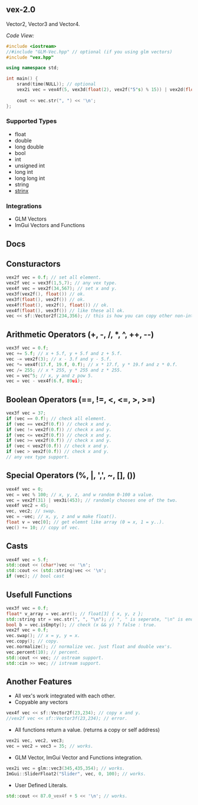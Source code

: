 ## vex-2.0

Vector2, Vector3 and Vector4.

_Code View:_
```cpp
#include <iostream>
//#include "GLM-Vec.hpp" // optional (if you using glm vectors)
#include "vex.hpp"

using namespace std;

int main() {
    srand(time(NULL)); // optional
    vex2i vec = vex4f(5, vex3d(float(2), vex2f("5"s) % 15)) | vex2d(float(3), int(8)) * vex3d(0.f, vex2f(53)); // works!!
    
    cout << vec.str(", ") << '\n';
};
```

### Supported Types
- float
- double
- long double
- bool
- int
- unsigned int
- long int
- long long int
- string
- [strinx](https://github.com/TYSON-Alii/strinx)
### Integrations
- GLM Vectors
- ImGui Vectors and Functions
## Docs
## Consturactors
```cpp
vex2f vec = 0.f; // set all element.
vex2f vec = vex3f(1,5,7); // any vex type.
vex4f vec = vex2f(34,567); // set x and y.
vex3f(vex2f(), float()) // ok.
vex3f(float(), vex2f()) // ok.
vex4f(float(), vex2f(), float()) // ok.
vex4f(float(), vex3f()) // like these all ok.
vec << sf::Vector2f(234,356); // this is how you can copy other non-integrated vectors.
```
## Arithmetic Operators (+, -, /, *, ^, ++, --)
```cpp
vex3f vec = 0.f;
vec += 5.f; // x + 5.f, y + 5.f and z + 5.f.
vec -= vex2f(3); // x - 3.f and y - 5.f.
vec *= vex4f(17.f, 19.f, 0.f); // x * 17.f, y * 19.f and z * 0.f.
vec /= 255; // x * 255, y * 255 and z * 255.
vec = vec^5; // x, y and z pow 5.
vec = vec - vex4f(6.f, 89ui);
```
## Boolean Operators (==, !=, <, <=, >, >=)
```cpp
vex3f vec = 37;
if (vec == 0.f); // check all element.
if (vec == vex2f(0.f)) // check x and y.
if (vec != vex2f(0.f)) // check x and y.
if (vec <= vex2f(0.f)) // check x and y.
if (vec >= vex2f(0.f)) // check x and y.
if (vec < vex2f(0.f)) // check x and y.
if (vec > vex2f(0.f)) // check x and y.
// any vex type support.
```
## Special Operators (%, |, ',', ~, [], ())
```cpp
vex4f vec = 0;
vec = vec % 100; // x, y, z, and w random 0-100 a value.
vec = vex2f(31) | vex3i(453); // randomly chooses one of the two.
vex4f vec2 = 45;
vec, vec2; // swap.
vec = ~vec; // x, y, z and w make float().
float v = vec[0]; // get elemnt like array (0 = x, 1 = y..).
vec() += 10; // copy of vec.
```
## Casts
```cpp
vex4f vec = 5.f;
std::cout << (char*)vec << '\n';
std::cout << (std::string)vec << '\n';
if (vec); // bool cast
```
## Usefull Functions
```cpp
vex3f vec = 0.f;
float* v_array = vec.arr(); // float[3] { x, y, z };
std::string str = vec.str(", ", "\n"); // ", " is seperate, "\n" is end.
bool b = vec.isEmpty(); // check (x && y) ? false : true.
vex2f vec = 0.f;
vec.swap(); // x = y, y = x.
vec.copy(); // copy.
vec.normalize(); // normalize vec. just float and double vex's.
vec.percent(10); // percent.
std::cout << vec; // ostream support.
std::cin >> vec; // istream support.
```
## Another Features
*  All vex's work integrated with each other.
*  Copyable any vectors
```cpp
vex4f vec << sf::Vector2f(23,234); // copy x and y.
//vex2f vec << sf::Vector3f(23,234); // error.
```
* All functions return a value. (returns a copy or self address)
```cpp
vex2i vec, vec2, vec3;
vec = vec2 = vec3 = 35; // works.
```
* GLM Vector, ImGui Vector and Functions integration.
```cpp
vex2i vec = glm::vec3(345,435,354); // works.
ImGui::SliderFloat2("Slider", vec, 0, 100); // works.
```
* User Defined Literals.
```cpp
std::cout << 87.0_vex4f + 5 << '\n'; // works.
```
